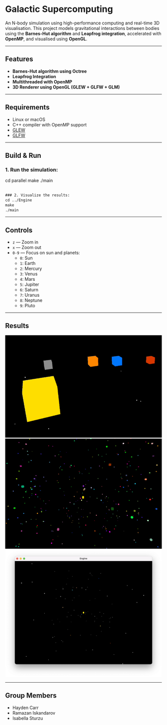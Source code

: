 # Galactic Supercomputing

An N-body simulation using high-performance computing and real-time 3D visualisation. This project models gravitational interactions between bodies using the **Barnes-Hut algorithm** and **Leapfrog integration**, accelerated with **OpenMP**, and visualised using **OpenGL**.

---

## Features

- **Barnes-Hut algorithm using Octree**
- **Leapfrog Integration**
- **Multithreaded with OpenMP**
- **3D Renderer using OpenGL (GLEW + GLFW + GLM)**

---

## Requirements

- Linux or macOS
- C++ compiler with OpenMP support
- [GLEW](http://glew.sourceforge.net/)
- [GLFW](https://www.glfw.org/)

---

## Build & Run

### 1. Run the simulation:
cd parallel
make
./main
```

### 2. Visualize the results:
cd ../Engine
make
./main
```

---

## Controls

- `z` — Zoom in  
- `x` — Zoom out  
- `0-9` — Focus on sun and planets:
  - `0`: Sun  
  - `1`: Earth  
  - `2`: Mercury  
  - `3`: Venus  
  - `4`: Mars  
  - `5`: Jupiter  
  - `6`: Saturn  
  - `7`: Uranus  
  - `8`: Neptune  
  - `9`: Pluto

---

## Results

![Simulation 1](https://github.com/HaydenCar/GalacticSupercomputing/blob/main/results/s-s.png)  
![Simulation 2](https://github.com/HaydenCar/GalacticSupercomputing/blob/main/results/test1.png)  
![Simulation 3](https://github.com/HaydenCar/GalacticSupercomputing/blob/main/results/test2.png)

---

## Group Members

- Hayden Carr  
- Ramazan Iskandarov  
- Isabella Sturzu
